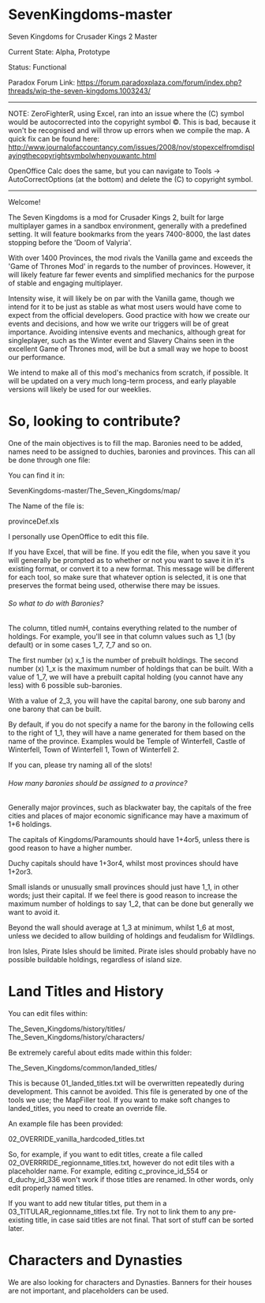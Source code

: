 # SevenKingdoms-master
Seven Kingdoms for Crusader Kings 2 Master

Current State: Alpha, Prototype

Status: Functional

Paradox Forum Link: https://forum.paradoxplaza.com/forum/index.php?threads/wip-the-seven-kingdoms.1003243/

-------------

NOTE:
ZeroFighterR, using Excel, ran into an issue where the (C) symbol would be autocorrected into the copyright symbol ©. This is bad, because it won't be recognised and will throw up errors when we compile the map. A quick fix can be found here: http://www.journalofaccountancy.com/issues/2008/nov/stopexcelfromdisplayingthecopyrightsymbolwhenyouwantc.html

OpenOffice Calc does the same, but you can navigate to Tools -> AutoCorrectOptions (at the bottom) and delete the (C) to copyright symbol.

-------------

Welcome!

The Seven Kingdoms is a mod for Crusader Kings 2, built for large multiplayer games in a sandbox environment, generally with a predefined setting. It will feature bookmarks from the years 7400-8000, the last dates stopping before the 'Doom of Valyria'.

With over 1400 Provinces, the mod rivals the Vanilla game and exceeds the 'Game of Thrones Mod' in regards to the number of provinces. However, it will likely feature far fewer events and simplified mechanics for the purpose of stable and engaging multiplayer.

Intensity wise, it will likely be on par with the Vanilla game, though we intend for it to be just as stable as what most users would have come to expect from the official developers. Good practice with how we create our events and decisions, and how we write our triggers will be of great importance. Avoiding intensive events and mechanics, although great for singleplayer, such as the Winter event and Slavery Chains seen in the excellent Game of Thrones mod, will be but a small way we hope to boost our performance.

We intend to make all of this mod's mechanics from scratch, if possible. It will be updated on a very much long-term process, and early playable versions will likely be used for our weeklies.

# So, looking to contribute?

One of the main objectives is to fill the map. Baronies need to be added, names need to be assigned to duchies, baronies and provinces. This can all be done through one file:

You can find it in:

SevenKingdoms-master/The_Seven_Kingdoms/map/

The Name of the file is:

provinceDef.xls

I personally use OpenOffice to edit this file.

If you have Excel, that will be fine. If you edit the file, when you save it you will generally be prompted as to whether or not you want to save it in it's existing format, or convert it to a new format. This message will be different for each tool, so make sure that whatever option is selected, it is one that preserves the format being used, otherwise there may be issues.

###### So what to do with Baronies?

The column, titled numH, contains everything related to the number of holdings. For example, you'll see in that column values such as 1_1 (by default) or in some cases 1_7, 7_7 and so on.

The first number (x) x_1 is the number of prebuilt holdings. The second number (x) 1_x is the maximum number of holdings that can be built. With a value of 1_7, we will have a prebuilt capital holding (you cannot have any less) with 6 possible sub-baronies.

With a value of 2_3, you will have the capital barony, one sub barony and one barony that can be built.

By default, if you do not specify a name for the barony in the following cells to the right of 1_1, they will have a name generated for them based on the name of the province. Examples would be Temple of Winterfell, Castle of Winterfell, Town of Winterfell 1, Town of Winterfell 2.

If you can, please try naming all of the slots!

###### How many baronies should be assigned to a province?

Generally major provinces, such as blackwater bay, the capitals of the free cities and places of major economic significance may have a maximum of 1+6 holdings.

The capitals of Kingdoms/Paramounts should have 1+4or5, unless there is good reason to have a higher number.

Duchy capitals should have 1+3or4, whilst most provinces should have 1+2or3.

Small islands or unusually small provinces should just have 1_1, in other words; just their capital. If we feel there is good reason to increase the maximum number of holdings to say 1_2, that can be done but generally we want to avoid it.

Beyond the wall should average at 1_3 at minimum, whilst 1_6 at most, unless we decided to allow building of holdings and feudalism for Wildlings.

Iron Isles, Pirate Isles should be limited. Pirate isles should probably have no possible buildable holdings, regardless of island size.

# Land Titles and History

You can edit files within:

The_Seven_Kingdoms/history/titles/
The_Seven_Kingdoms/history/characters/

Be extremely careful about edits made within this folder:

The_Seven_Kingdoms/common/landed_titles/

This is because 01_landed_titles.txt will be overwritten repeatedly during development. This cannot be avoided. This file is generated by one of the tools we use; the MapFiller tool. If you want to make soft changes to landed_titles, you need to create an override file.

An example file has been provided:

02_OVERRIDE_vanilla_hardcoded_titles.txt

So, for example, if you want to edit titles, create a file called 02_OVERRRIDE_regionname_titles.txt, however do not edit tiles with a placeholder name. For example, editing c_province_id_554 or d_duchy_id_336 won't work if those titles are renamed. In other words, only edit properly named titles.

If you want to add new titular titles, put them in a 03_TITULAR_regionname_titles.txt file. Try not to link them to any pre-existing title, in case said titles are not final. That sort of stuff can be sorted later.

# Characters and Dynasties

We are also looking for characters and Dynasties. Banners for their houses are not important, and placeholders can be used.
